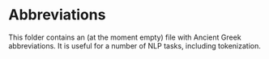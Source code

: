 # Abbreviations

This folder contains an (at the moment empty) file with Ancient Greek
abbreviations. It is useful for a number of NLP tasks, including tokenization.

